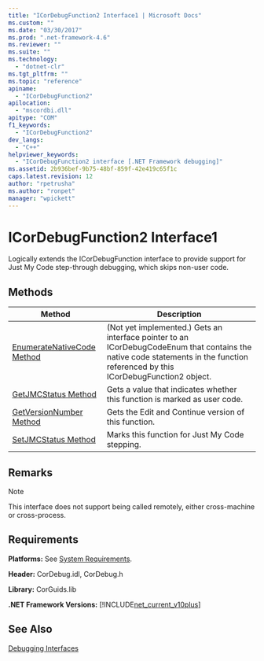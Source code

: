 ```yaml
---
title: "ICorDebugFunction2 Interface1 | Microsoft Docs"
ms.custom: ""
ms.date: "03/30/2017"
ms.prod: ".net-framework-4.6"
ms.reviewer: ""
ms.suite: ""
ms.technology: 
  - "dotnet-clr"
ms.tgt_pltfrm: ""
ms.topic: "reference"
apiname: 
  - "ICorDebugFunction2"
apilocation: 
  - "mscordbi.dll"
apitype: "COM"
f1_keywords: 
  - "ICorDebugFunction2"
dev_langs: 
  - "C++"
helpviewer_keywords: 
  - "ICorDebugFunction2 interface [.NET Framework debugging]"
ms.assetid: 2b936bef-9b75-48bf-859f-42e419c65f1c
caps.latest.revision: 12
author: "rpetrusha"
ms.author: "ronpet"
manager: "wpickett"
---
```

# ICorDebugFunction2 Interface1
Logically extends the ICorDebugFunction interface to provide support for Just My Code step-through debugging, which skips non-user code.  
  
## Methods  
  
|Method|Description|  
|------------|-----------------|  
|[EnumerateNativeCode Method](../../../../docs/framework/unmanaged-api/debugging/icordebugfunction2-enumeratenativecode-method.md)|(Not yet implemented.) Gets an interface pointer to an ICorDebugCodeEnum that contains the native code statements in the function referenced by this ICorDebugFunction2 object.|  
|[GetJMCStatus Method](../../../../docs/framework/unmanaged-api/debugging/icordebugclass-interface1.md)|Gets a value that indicates whether this function is marked as user code.|  
|[GetVersionNumber Method](../../../../docs/framework/unmanaged-api/debugging/icordebugfunction2-getversionnumber-method.md)|Gets the Edit and Continue version of this function.|  
|[SetJMCStatus Method](../../../../docs/framework/unmanaged-api/debugging/icordebugfunction2-setjmcstatus-method.md)|Marks this function for Just My Code stepping.|  
  
## Remarks  
  
> [!NOTE]
>  This interface does not support being called remotely, either cross-machine or cross-process.  
  
## Requirements  
 **Platforms:** See [System Requirements](../../../../docs/framework/getting-started/system-requirements.md).  
  
 **Header:** CorDebug.idl, CorDebug.h  
  
 **Library:** CorGuids.lib  
  
 **.NET Framework Versions:** [!INCLUDE[net_current_v10plus](../../../../includes/net-current-v10plus-md.md)]  
  
## See Also  
 [Debugging Interfaces](../../../../docs/framework/unmanaged-api/debugging/debugging-interfaces.md)